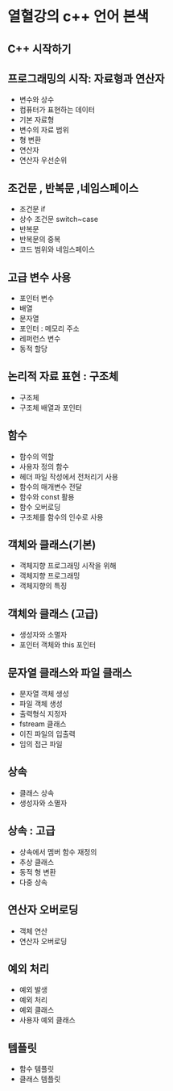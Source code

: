 # 열혈강의 c++ 언어 본색

## C++ 시작하기

## 프로그래밍의 시작: 자료형과 연산자
- 변수와 상수
- 컴퓨터가 표현하는 데이터
- 기본 자료형
- 변수의 자료 범위
- 형 변환
- 연산자
- 연산자 우선순위

## 조건문 , 반복문 ,네임스페이스
- 조건문 if
- 상수 조건문 switch~case
- 반복문
- 반복문의 중복
- 코드 범위와 네임스페이스

## 고급 변수 사용
- 포인터 변수
- 배열
- 문자열
- 포인터 : 메모리 주소
- 레퍼런스 변수
- 동적 할당

## 논리적 자료 표현 : 구조체
- 구조체
- 구조체 배열과 포인터

## 함수
- 함수의 역할
- 사용자 정의 함수
- 헤더 파일 작성에서 전처리기 사용
- 함수의 매개변수 전달
- 함수와 const 활용
- 함수 오버로딩
- 구조체를 함수의 인수로 사용

## 객체와 클래스(기본)
- 객체지향 프로그래밍 시작을 위해
- 객체지향 프로그래밍
- 객체지향의 특징

## 객체와 클래스 (고급)
- 생성자와 소멸자
- 포인터 객체와 this 포인터

## 문자열 클래스와 파일 클래스
- 문자열 객체 생성
- 파일 객체 생성
- 출력형식 지정자
- fstream 클래스
- 이진 파일의 입출력
- 임의 접근 파일

## 상속
- 클래스 상속
- 생성자와 소멸자

## 상속 : 고급
- 상속에서 멤버 함수 재정의
- 추상 클래스
- 동적 형 변환
- 다중 상속

## 연산자 오버로딩
- 객체 연산
- 연산자 오버로딩

## 예외 처리
- 예외 발생
- 예외 처리
- 예외 클래스
- 사용자 예외 클래스

## 템플릿
- 함수 템플릿
- 클래스 템플릿